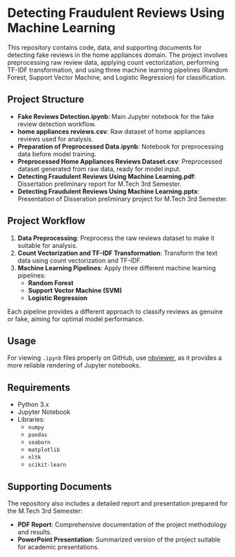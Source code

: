 # Detecting Fraudulent Reviews Using Machine Learning

This repository contains code, data, and supporting documents for detecting fake reviews in the home appliances domain. The project involves preprocessing raw review data, applying count vectorization, performing TF-IDF transformation, and using three machine learning pipelines (Random Forest, Support Vector Machine, and Logistic Regression) for classification.

## Project Structure

- **Fake Reviews Detection.ipynb**: Main Jupyter notebook for the fake review detection workflow.
- **home appliances reviews.csv**: Raw dataset of home appliances reviews used for analysis.
- **Preparation of Preprocessed Data.ipynb**: Notebook for preprocessing data before model training.
- **Preprocessed Home Appliances Reviews Dataset.csv**: Preprocessed dataset generated from raw data, ready for model input.
- **Detecting Fraudulent Reviews Using Machine Learning.pdf**: Dissertation preliminary report for M.Tech 3rd Semester.
- **Detecting Fraudulent Reviews Using Machine Learning.pptx**: Presentation of Disseration preliminary project for M.Tech 3rd Semester.

## Project Workflow

1. **Data Preprocessing**: Preprocess the raw reviews dataset to make it suitable for analysis.
2. **Count Vectorization and TF-IDF Transformation**: Transform the text data using count vectorization and TF-IDF.
3. **Machine Learning Pipelines**: Apply three different machine learning pipelines:
   - **Random Forest**
   - **Support Vector Machine (SVM)**
   - **Logistic Regression**
   
Each pipeline provides a different approach to classify reviews as genuine or fake, aiming for optimal model performance.

## Usage

For viewing `.ipynb` files properly on GitHub, use [nbviewer](https://nbviewer.org/), as it provides a more reliable rendering of Jupyter notebooks.

## Requirements

- Python 3.x
- Jupyter Notebook
- Libraries:
  - `numpy`
  - `pandas`
  - `seaborn`
  - `matplotlib`
  - `nltk`
  - `scikit-learn`
  
## Supporting Documents

The repository also includes a detailed report and presentation prepared for the M.Tech 3rd Semester:
- **PDF Report**: Comprehensive documentation of the project methodology and results.
- **PowerPoint Presentation**: Summarized version of the project suitable for academic presentations.
